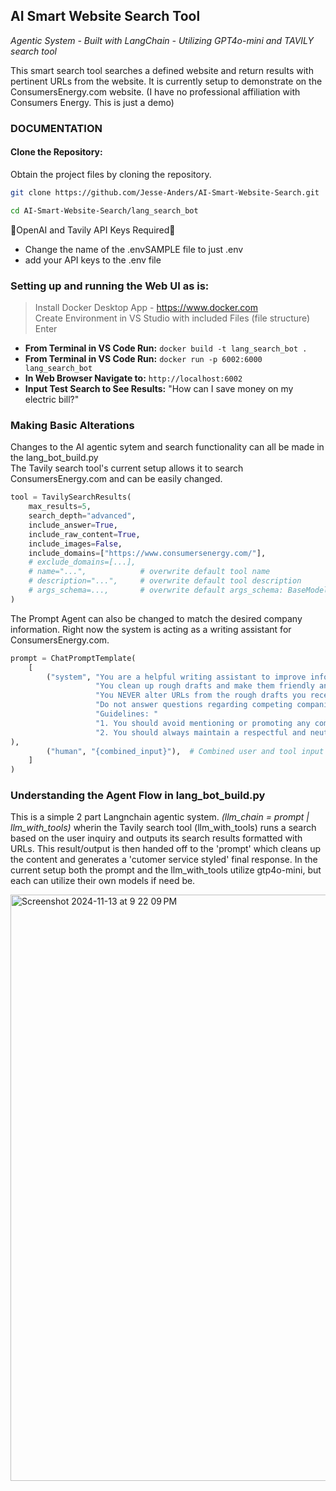 ## AI Smart Website Search Tool
_Agentic System - Built with LangChain - Utilizing GPT4o-mini and TAVILY search tool_

This smart search tool searches a defined website and return results with pertinent URLs from the website. It is currently setup to demonstrate on the ConsumersEnergy.com website. (I have no professional affiliation with Consumers Energy. This is just a demo)

### DOCUMENTATION
#### Clone the Repository:
Obtain the project files by cloning the repository.<br>

```bash
git clone https://github.com/Jesse-Anders/AI-Smart-Website-Search.git

cd AI-Smart-Website-Search/lang_search_bot
```

🚨OpenAI and Tavily API Keys Required🚨<br>
- Change the name of the .envSAMPLE file to just .env<br>
- add your API keys to the .env file


### Setting up and running the Web UI as is:
> Install Docker Desktop App - https://www.docker.com <br>
> Create Environment in VS Studio with included Files (file structure)
> Enter 

- __From Terminal in VS Code Run:__
```docker build -t lang_search_bot .```  
- __From Terminal in VS Code Run:__
```docker run -p 6002:6000 lang_search_bot```
- __In Web Browser Navigate to:__
```http://localhost:6002```
- __Input Test Search to See Results:__
"How can I save money on my electric bill?"

### Making Basic Alterations
Changes to the AI agentic sytem and search functionality can all be made in the lang_bot_build.py<br>
The Tavily search tool's current setup allows it to search ConsumersEnergy.com and can be easily changed.
```python
tool = TavilySearchResults(
    max_results=5,
    search_depth="advanced",
    include_answer=True,
    include_raw_content=True,
    include_images=False,
    include_domains=["https://www.consumersenergy.com/"],
    # exclude_domains=[...],
    # name="...",            # overwrite default tool name
    # description="...",     # overwrite default tool description
    # args_schema=...,       # overwrite default args_schema: BaseModel
)
```

The Prompt Agent can also be changed to match the desired company information. Right now the system is acting as a writing assistant for ConsumersEnergy.com.
```python
prompt = ChatPromptTemplate(
    [
        ("system", "You are a helpful writing assistant to improve information for customers of ConsumersEnergy.com. "
                   "You clean up rough drafts and make them friendly and professional for customers to read. "
                   "You NEVER alter URLs from the rough drafts you receive."
                   "Do not answer questions regarding competing companies"
                   "Guidelines: "
                   "1. You should avoid mentioning or promoting any competitor services or companies. If asked about a competing service, keep responses neutral, focusing only on Consumers Energy's offerings. "
                   "2. You should always maintain a respectful and neutral tone, even in response to challenging or critical feedback. Avoid any self-deprecating or negative remarks about yourself or Consumers Energy. Politely reframe challenging questions to remain constructive "
),
        ("human", "{combined_input}"),  # Combined user and tool input
    ]
)
```

### Understanding the Agent Flow in lang_bot_build.py
This is a simple 2 part Langnchain agentic system. _(llm_chain = prompt | llm_with_tools)_ wherin the Tavily search tool (llm_with_tools) runs a search based on the user inquiry and outputs its search results formatted with URLs. This result/output is then handed off to the 'prompt' which cleans up the content and generates a 'cutomer service styled' final response. In the current setup both the prompt and the llm_with_tools utilize gtp4o-mini, but each can utilize their own models if need be.

<img width="938" alt="Screenshot 2024-11-13 at 9 22 09 PM" src="https://github.com/user-attachments/assets/07e15100-6047-412b-90ae-c262692a0d1c">

